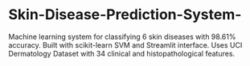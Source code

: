 # Skin-Disease-Prediction-System-
Machine learning system for classifying 6 skin diseases with 98.61% accuracy.  Built with scikit-learn SVM and Streamlit interface. Uses UCI Dermatology Dataset  with 34 clinical and histopathological features.
